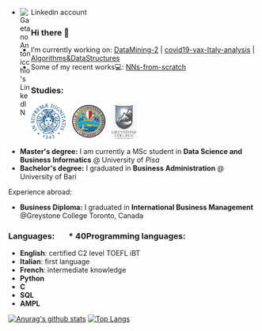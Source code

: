 - Linkedin account <a href="https://www.linkedin.com/in/gaetano-antonicchio-a79a0114b/">
  <img align="left" alt="Gaetano Antonicchio's LinkedIN" width="22px" src="https://raw.githubusercontent.com/peterthehan/peterthehan/master/assets/linkedin.svg" />
</a>


### Hi there 👋

-  I’m currently working on:
   [DataMining-2](https://github.com/samucucchi/DataMining-2.git) | [covid19-vax-Italy-analysis](https://github.com/AlexPasqua/covid19-vax-Italy-analysis.git) | [Algorithms&DataStructures](https://github.com/gaetanoantonicchio/algorithms_and_data_structures.git)
-  Some of my recent works💻:
   [NNs-from-scratch](https://github.com/gaetanoantonicchio/NNs-from-scratch)

<!--
**gaetanoantonicchio/gaetanoantonicchio** is a ✨ _special_ ✨ repository because its `README.md` (this file) appears on your GitHub profile.

Here are some ideas to get you started:

-  I’m currently working on https://github.com/samucucchi/DataMining-2.git
- 🌱 I’m currently learning ...
- 👯 I’m looking to collaborate on ...
- 🤔 I’m looking for help with ...
- 💬 Ask me about ...
- 📫 How to reach me: ...
- 😄 Pronouns: ...
- ⚡ Fun fact: ...
-->

### Studies:
<img width=70px src="unipi_logo.png" /> &nbsp; <img width=70px src="uniba_logo.png" /> &nbsp; <img width=50px src="greystone_logo.jpg" /> &nbsp; 
* **Master's degree:** I am currently a MSc student in **Data Science and Business Informatics** @ University of _Pisa_
* **Bachelor's degree:** I graduated in **Business Administration** @ University of Bari

Experience abroad: 
* **Business Diploma:** I graduated in **International Business Management** @Greystone College Toronto, Canada

### Languages:                                                               $\;\;\;\;\;*40$Programming languages:
 * **English**: certified C2 level TOEFL iBT
 * **Italian**: first language 
 * **French**: intermediate knowledge 
* **Python**  
* **C**
* **SQL**     
* **AMPL**

[![Anurag's github stats](https://github-readme-stats.vercel.app/api?username=gaetanoantonicchio)](https://github.com/anuraghazra/github-readme-stats)           [![Top Langs](https://github-readme-stats.vercel.app/api/top-langs/?username=gaetanoantonicchio&layout=compact)](https://github.com/anuraghazra/github-readme-stats)


